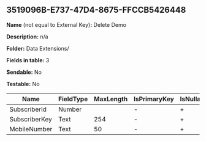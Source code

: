 ## 3519096B-E737-47D4-8675-FFCCB5426448

**Name** (not equal to External Key)**:** Delete Demo

**Description:** n/a

**Folder:** Data Extensions/

**Fields in table:** 3

**Sendable:** No

**Testable:** No

| Name | FieldType | MaxLength | IsPrimaryKey | IsNullable | DefaultValue |
| --- | --- | --- | --- | --- | --- |
| SubscriberId | Number |  | - | + |  |
| SubscriberKey | Text | 254 | - | + |  |
| MobileNumber | Text | 50 | - | + |  |
